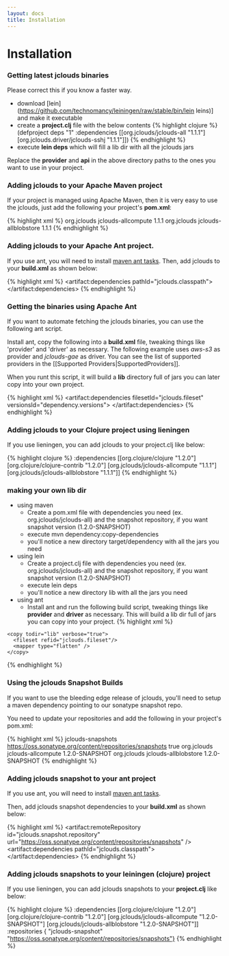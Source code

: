 ```yaml
---
layout: docs
title: Installation
---
```

# Installation

### Getting latest jclouds binaries

Please correct this if you know a faster way.
  * download [lein](https://github.com/technomancy/leiningen/raw/stable/bin/lein leins)] and make it executable
  * create a __project.clj__ file with the below contents
{% highlight clojure %}
(defproject deps "1" :dependencies [[org.jclouds/jclouds-all "1.1.1"] [org.jclouds.driver/jclouds-sshj "1.1.1"]])
{% endhighlight %}
  * execute __lein deps__ which will fill a lib dir with all the jclouds jars

Replace the __provider__ and __api__ in the above directory paths to the ones you want to use in your project.

### Adding jclouds to your Apache Maven project

If your project is managed using Apache Maven, then it is very easy to use the jclouds, just add
the following your project's __pom.xml__:

{% highlight xml %}
<dependencies>
   <dependency>
        <groupId>org.jclouds</groupId>
        <artifactId>jclouds-allcompute</artifactId>
        <version>1.1.1</version>
   </dependency>
   <dependency>
       <groupId>org.jclouds</groupId>
       <artifactId>jclouds-allblobstore</artifactId>
       <version>1.1.1</version>
   </dependency>
</dependencies>
{% endhighlight %}

### Adding jclouds to your Apache Ant project.

If you use ant, you will need to install [maven ant tasks](http://maven.apache.org/ant-tasks/index.html).
Then, add jclouds to your __build.xml__ as shown below:

{% highlight xml %}
<artifact:dependencies pathId="jclouds.classpath">
 <dependency groupId="org.jclouds"
			 artifactId="jclouds-allcompute"
			version="1.1.1" />
 <dependency groupId="org.jclouds"
			 artifactId="jclouds-allblobstore"
			version="1.1.1" />
</artifact:dependencies>
{% endhighlight %}

### Getting the binaries using Apache Ant

If you want to automate fetching the jclouds binaries, you can use the following ant script.

Install ant, copy the following into a __build.xml__ file, tweaking things like 'provider' and 'driver' as necessary.
The following example uses *aws-s3* as provider and *jclouds-gae* as driver.
You can see the list of supported providers in the [[Supported Providers|SupportedProviders]].

When you runt this script, it will build a __lib__ directory full of jars you can later copy into your own project.

{% highlight xml %}
<project default="sync-lib" xmlns:artifact="urn:maven-artifact-ant" >
  <target name="sync-lib" depends="initmvn">
    <delete dir="lib" />
    <mkdir dir="lib" />
    <artifact:dependencies filesetId="jclouds.fileset" versionsId="dependency.versions">
      <dependency groupId="org.jclouds.provider" artifactId="aws-s3" version="1.1.1" />
      <dependency groupId="org.jclouds.driver" artifactId="jclouds-gae" version="1.1.1" />
    </artifact:dependencies>
    <copy todir="lib" verbose="true">
      <fileset refid="jclouds.fileset"/>
      <mapper type="flatten" />
    </copy>
  </target>
  <get src="http://opensource.become.com/apache/maven/binaries/maven-ant-tasks-2.1.1.jar" dest="maven-ant-tasks"/>
  <target name="initmvn">
    <path id="maven-ant-tasks.classpath" path="maven-ant-tasks"/>
    <typedef resource="org/apache/maven/artifact/ant/antlib.xml"
			uri="urn:maven-artifact-ant"
			classpathref="maven-ant-tasks.classpath"/>
  </target>
</project>
{% endhighlight %}

### Adding jclouds to your Clojure project using lieningen

If you use lieningen, you can add jclouds to your project.clj like below:

{% highlight clojure %}
:dependencies [[org.clojure/clojure "1.2.0"]
               [org.clojure/clojure-contrib "1.2.0"]
               [org.jclouds/jclouds-allcompute "1.1.1"]
               [org.jclouds/jclouds-allblobstore "1.1.1"]]
{% endhighlight %}

### making your own lib dir
  * using maven
    * Create a pom.xml file with dependencies you need (ex. org.jclouds/jclouds-all) and the snapshot repository, if you want snapshot version (1.2.0-SNAPSHOT)
    * execute mvn dependency:copy-dependencies
    * you'll notice a new directory target/dependency with all the jars you need
  * using lein
    * Create a project.clj file with dependencies you need (ex. org.jclouds/jclouds-all) and the snapshot repository, if you want snapshot version (1.2.0-SNAPSHOT)
    * execute lein deps
    * you'll notice a new directory lib with all the jars you need
  * using ant
    * Install ant and run the following build script, tweaking things like __provider__ and __driver__ as necessary.  This will build a lib dir full of jars you can copy into your project.
{% highlight xml %}
<project default="sync-lib" xmlns:artifact="urn:maven-artifact-ant" >

  <target name="sync-lib" depends="initmvn">
    <delete dir="lib" />
    <mkdir dir="lib" />
    <artifact:dependencies filesetId="jclouds.fileset" versionsId="dependency.versions">
      <dependency groupId="org.jclouds.provider" artifactId="aws-s3" version="1.1.1" />
      <dependency groupId="org.jclouds.driver" artifactId="jclouds-gae" version="1.1.1" />
    </artifact:dependencies>

    <copy todir="lib" verbose="true">
      <fileset refid="jclouds.fileset"/>
      <mapper type="flatten" />
    </copy>
  </target>

  <get src="http://opensource.become.com/apache/maven/binaries/maven-ant-tasks-2.1.3.jar" dest="maven-ant-tasks"/>

  <target name="initmvn">
    <path id="maven-ant-tasks.classpath" path="maven-ant-tasks"/>
    <typedef resource="org/apache/maven/artifact/ant/antlib.xml" uri="urn:maven-artifact-ant" classpathref="maven-ant-tasks.classpath"/>
  </target>
</project>
{% endhighlight %}

### Using the jclouds Snapshot Builds

If you want to use the bleeding edge release of jclouds, you'll need to setup a maven dependency pointing to our sonatype snapshot repo.

You need to update your repositories and add the following in your project's pom.xml:

{% highlight xml %}
<repositories>
    <repository>
        <id>jclouds-snapshots</id>
        <url>https://oss.sonatype.org/content/repositories/snapshots</url>
        <snapshots>
             <enabled>true</enabled>
        </snapshots>
    </repository>
</repositories>
<dependencies>
   <dependency>
        <groupId>org.jclouds</groupId>
        <artifactId>jclouds-allcompute</artifactId>
        <version>1.2.0-SNAPSHOT</version>
   </dependency>
   <dependency>
        <groupId>org.jclouds</groupId>
        <artifactId>jclouds-allblobstore</artifactId>
        <version>1.2.0-SNAPSHOT</version>
   </dependency>
</dependencies>
{% endhighlight %}

### Adding jclouds snapshot to your ant project

If you use ant, you will need to install [maven ant tasks](http://maven.apache.org/ant-tasks/index.html).

Then, add jclouds snapshot dependencies to your __build.xml__ as shown below:

{% highlight xml %}
<artifact:remoteRepository id="jclouds.snapshot.repository"
  url="https://oss.sonatype.org/content/repositories/snapshots" />
<artifact:dependencies pathId="jclouds.classpath">
 <dependency groupId="org.jclouds"
			 artifactId="jclouds-allcompute"
			 version="1.2.0-SNAPSHOT" />
 <dependency groupId="org.jclouds"
			artifactId="jclouds-allblobstore"
			version="1.2.0-SNAPSHOT" />
 <remoteRepository refid="jclouds.snapshot.repository" />
</artifact:dependencies>
{% endhighlight %}

### Adding jclouds snapshots to your leiningen (clojure) project

If you use lieningen, you can add jclouds snapshots to your __project.clj__ like below:

{% highlight clojure %}
  :dependencies [[org.clojure/clojure "1.2.0"]
                 [org.clojure/clojure-contrib "1.2.0"]
                 [org.jclouds/jclouds-allcompute "1.2.0-SNAPSHOT"]
                 [org.jclouds/jclouds-allblobstore "1.2.0-SNAPSHOT"]]
  :repositories { "jclouds-snapshot" "https://oss.sonatype.org/content/repositories/snapshots"}
{% endhighlight %}
